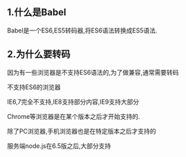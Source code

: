 ## 1.什么是Babel

Babel是一个ES6,ES5转码器,将ES6语法转换成ES5语法.

## 2.为什么要转码

因为有一些浏览器是不支持ES6语法的,为了做兼容,通常需要转码

不支持ES6的浏览器

IE6,7完全不支持,IE8支持部分内容,IE9支持大部分

Chrome等浏览器是在某个版本之后才开始支持的.

除了PC浏览器,手机浏览器也是在特定版本之后才支持的

服务端node.js在6.5版之后,大部分支持
